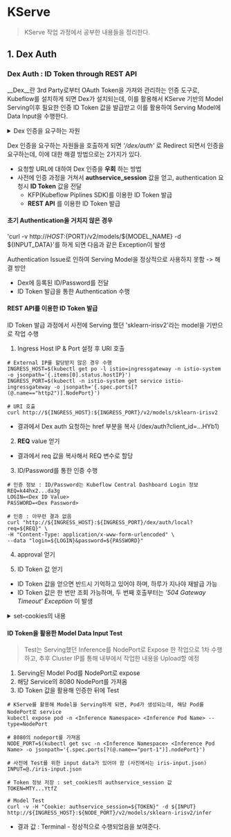 # KServe
> KServe 작업 과정에서 공부한 내용들을 정리한다.

## 1. Dex Auth

### Dex Auth : ID Token through REST API
__Dex__란 3rd Party로부터 OAuth Token을 가져와 관리하는 인증 도구로, Kubeflow를 설치하게 되면 Dex가 설치되는데, 이를 활용해서 KServe 기반의 Model Serving이후 필요한 인증 ID Token 값을 발급받고 이를 활용하여 Serving Model에 Data Input을 수행한다.

<details>
<summary>Dex 인증을 요구하는 자원</summary>
<div markdown="1">
1. Kubeflow Central Dashboard (Login)
</div>
<div markdown="2">
2. KFServing/KServe
</div>
<div markdown="3">
3. Knative Serving
</div>
  
<div markdown="4">
4. Istio Virtual Service
</div>
</details>

Dex 인증을 요구하는 자원들을 호출하게 되면 _'/dex/auth'_ 로 Redirect 되면서 인증을 요구하는데, 이에 대한 해결 방법으로는 2가지가 있다.
- 요청할 URL에 대하여 Dex 인증을 __우회__ 하는 방법
- 사전에 인증 과정을 거쳐서 __authservice_session__ 값을 얻고, authentication 요청시 __ID Token__ 값을 전달
  - KFP(Kubeflow Piplines SDK)를 이용한 ID Token 발급
  - __REST API__ 를 이용한 ID Token 발급

#### 초기 Authentication을 거치지 않은 경우
'curl -v http://${HOST}:${PORT}/v2/models/${MODEL_NAME} -d ${INPUT_DATA}'를 하게 되면 다음과 같은 Exception이 발생

Authentication Issue로 인하여 Serving Model을 정상적으로 사용하지 못함 -> 해결 방안
- Dex에 등록된 ID/Password를 전달
- ID Token 발급을 통한 Authentication 수행

#### REST API를 이용한 ID Token 발급

ID Token 발급 과정에서 사전에 Serving 했던 'sklearn-irisv2'라는 model을 기반으로 작업 수행
1. Ingress Host IP & Port 설정 후 URI 호출

```shell
# External IP를 할당받지 않은 경우 수행
INGRESS_HOST=$(kubectl get po -l istio=ingressgateway -n istio-system -o jsonpath='{.items[0].status.hostIP}')
INGRESS_PORT=$(kubectl -n istio-system get service istio-ingressgateway -o jsonpath='{.spec.ports[?(@.name=="http2")].NodePort}')

# URI 호출
curl http://${INGRESS_HOST}:${INGRESS_PORT}/v2/models/sklearn-irisv2
```

- 결과에서 Dex auth 요청하는 href 부분을 복사 (/dex/auth?client_id=...HYb1)


2. __REQ__ value 얻기

- 결과에서 req 값을 복사해서 REQ 변수로 할당

3. ID/Password를 통한 인증 수행

```shell
# 인증 정보 : ID/Password는 Kubeflow Central Dashboard Login 정보
REQ=k44hx2...da3g
LOGIN=<Dex ID Value>
PASSWORD=<Dex Password>

# 인증 : 아무런 결과 없음
curl "http://${INGRESS_HOST}:${INGRESS_PORT}/dex/auth/local?req=${REQ}" \
-H "Content-Type: application/x-www-form-urlencoded" \
--data "login=${LOGIN}&password=${PASSWORD}"
```

4. approval 얻기

5. ID Token 값 얻기

- ID Token 값을 얻으면 반드시 기억하고 있어야 하며, 하루가 지나야 재발급 가능
- ID Token 값은 한 번만 조회 가능하며, 두 번째 호출부터는 _'504 Gateway Timeout' Exception_ 이 발생

<details>
<summary>set-cookies의 내용</summary>
<div markdown="1">
authservice_session=MTY...YtfZ
</div>
<div markdown="2">
Path=/
</div>
<div markdown="3">
Expires=Thu, 21 Jul 2022 05:30:11 GMT
</div>
  
<div markdown="4">
Max-Age=86400
</div>
</details>

#### ID Token을 활용한 Model Data Input Test
> Test는 Serving했던 Inference를 NodePort로 Expose 한 작업으로 1차 수행하고, 추후 Cluster IP를 통해 내부에서 작업한 내용을 Upload할 예정

1. Serving된 Model Pod를 NodePort로 expose
2. 해당 Service의 8080 NodePort를 가져옴
3. ID Token 값을 활용해 인증한 뒤에 Test

```shell
# KServe를 활용해 Model을 Serving하게 되면, Pod가 생성되는데, 해당 Pod를 NodePort로 service
kubectl expose pod -n <Inference Namespace> <Inference Pod Name> --type=NodePort

# 8080의 nodeport를 가져옴
NODE_PORT=$(kubectl get svc -n <Inference Namespace> <Inference Pod Name> -o jsonpath='{.spec.ports[?(@.name=="port-1")].nodePort}')

# 사전에 Test를 위한 input data가 있어야 함 (사진에서는 iris-input.json)
INPUT=@./iris-input.json

# Token 정보 저장 : set_cookies의 authservice_session 값
TOKEN=MTY...YtfZ

# Model Test
curl -v -H "Cookie: authservice_session=${TOKEN}" -d ${INPUT} http://${INGRESS_HOST}:${NODE_PORT}/v2/models/sklearn-irisv2/infer
```

- 결과 값 : Terminal - 정상적으로 수행되었음을 보여준다.
